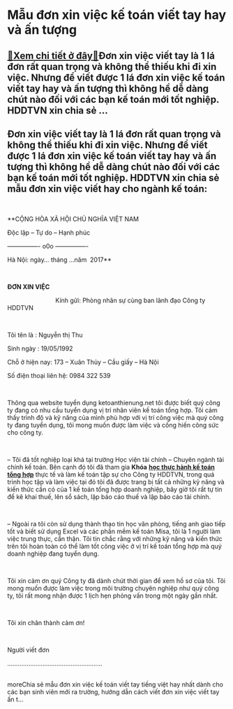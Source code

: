 Mẫu đơn xin việc kế toán viết tay hay và ấn tượng
=================================================

[:gift:Xem chi tiết ở đây:gift:](https://hddtvn.com/mau-don-xin-viec-ke-toan-viet-tay-hay-va-an-tuong/)Đơn xin việc viết tay là 1 lá đơn rất quan trọng và không thể thiếu khi đi xin việc. Nhưng để viết được 1 lá đơn xin việc kế toán viết tay hay và ấn tượng thì không hề dễ dàng chút nào đối với các bạn kế toán mới tốt nghiệp. HDDTVN xin chia sẻ …
-----------------------------------------------------------------------------------------------------------------------------------------------------------------------------------------------------------------------------------------------------



Đơn xin việc viết tay là 1 lá đơn rất quan trọng và không thể thiếu khi đi xin việc. Nhưng để viết được 1 lá đơn xin việc kế toán viết tay hay và ấn tượng thì không hề dễ dàng chút nào đối với các bạn kế toán mới tốt nghiệp. HDDTVN xin chia sẻ mẫu đơn xin việc viết hay cho ngành kế toán:
--------------------------------------------------------------------------------------------------------------------------------------------------------------------------------------------------------------------------------------------------------------------------------------------------


 



**CỘNG HÒA XÃ HỘI CHỦ NGHĨA VIỆT NAM  

 Độc lập – Tự do – Hạnh phúc  

 —————- o0o —————-  

 Hà Nội: ngày… tháng …năm  2017**  

    

**ĐƠN XIN VIỆC**
   

                            Kính gửi: Phòng nhân sự cùng ban lãnh đạo Công ty HDDTVN  

   

Tôi tên là : Nguyễn thị Thu  

Sinh ngày : 19/05/1992  

Chỗ ở hiện nay: 173 – Xuân Thủy – Cầu giấy – Hà Nội  

Số điện thoại liên hệ: 0984 322 539  

   

Thông qua website tuyển dụng ketoanthienung.net tôi được biết quý công ty đang có nhu cầu tuyển dụng vị trí nhân viên kế toán tổng hợp. Tôi cảm thấy trình độ và kỹ năng của mình phù hợp với vị trí công việc mà quý công ty đang tuyển dụng, tôi mong muốn được làm việc và cống hiến công sức cho công ty.  

   

– Tôi đã tốt nghiệp loại khá tại trường Học viện tài chính – Chuyên ngành tài chính kế toán. Bên cạnh đó tôi đã tham gia **Khóa** **[học thực hành kế toán tổng hợp](# "học thực hành kế toán tổng hợp")** thực tế và làm kế toán tập sự cho Công ty HDDTVN, trong quá trình học tập và làm việc tại đó tôi đã được trang bị tất cả những kỹ năng và kiến thức cần có của 1 kế toán tổng hợp doanh nghiệp, bây giờ tôi rất tự tin để kê khai thuế, lên sổ sách, lập báo cáo thuế và lập báo cáo tài chính.  

   

– Ngoài ra tôi còn sử dụng thành thạo tin học văn phòng, tiếng anh giao tiếp tốt và biết sử dụng Excel và các phần mềm kế toán Misa, tôi là 1 người làm việc trung thực, cẩn thận. Tôi tin chắc rằng với những kỹ năng và kiến thức trên tôi hoàn toàn có thể làm tốt công việc ở vị trí kế toán tổng hợp mà quý doanh nghiệp đang tuyển dụng.  

   

Tôi xin cảm ơn quý Công ty đã dành chút thời gian để xem hồ sơ của tôi. Tôi mong muốn được làm việc trong môi trường chuyên nghiệp như quý công ty, tôi rất mong nhận được 1 lịch hẹn phỏng vấn trong một ngày gần nhất.  

   

Tôi xin chân thành cảm ơn!








                                        

Người viết đơn  

 ………………………………………………




   
moreChia sẻ mẫu đơn xin việc kế toán viết tay tiếng việt hay nhất dành cho các bạn sinh viên mới ra trường, hướng dẫn cách viết đơn xin việc viết tay ấn t…

